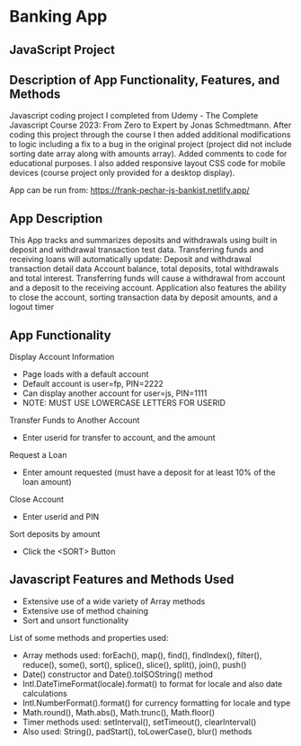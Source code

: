 # Banking App 
## JavaScript Project
## Description of App Functionality, Features, and Methods

Javascript coding project I completed from Udemy - The Complete Javascript Course 2023: From Zero to Expert by Jonas Schmedtmann. After coding this project through the course I then added additional modifications to logic including a fix to a bug in the original project (project did not include sorting date array along with amounts array). Added comments to code for educational purposes. I also added responsive layout CSS code for mobile devices (course project only provided for a desktop display). 

App can be run from: https://frank-pechar-js-bankist.netlify.app/

## App Description

This App tracks and summarizes deposits and withdrawals using built in deposit and withdrawal transaction test data. Transferring funds and receiving loans will automatically update: Deposit and withdrawal transaction detail data Account balance, total deposits, total withdrawals and total interest. Transferring funds will cause a withdrawal from account and a deposit to the receiving account. Application also features the ability to close the account, sorting transaction data by deposit amounts, and a logout timer

## App Functionality

Display Account Information
- Page loads with a default account
- Default account is user=fp, PIN=2222
- Can display another account for user=js, PIN=1111
- NOTE: MUST USE LOWERCASE LETTERS FOR USERID

Transfer Funds to Another Account
- Enter userid for transfer to account, and the amount

Request a Loan
- Enter amount requested (must have a deposit for at least 10% of the loan amount)

Close Account
- Enter userid and PIN

Sort deposits by amount
- Click the &lt;SORT&gt; Button

## Javascript Features and Methods Used

- Extensive use of a wide variety of Array methods
- Extensive use of method chaining 
- Sort and unsort functionality 

List of some methods and properties used: 
- Array methods used: forEach(), map(), find(), findIndex(), filter(), reduce(), some(), sort(), splice(), slice(), split(), join(), push()
- Date() constructor and Date().toISOString() method
- Intl.DateTimeFormat(locale).format() to format for locale and also date calculations
- Intl.NumberFormat().format() for currency formatting for locale and type
- Math.round(), Math.abs(), Math.trunc(), Math.floor()
- Timer methods used: setInterval(), setTimeout(), clearInterval()
- Also used: String(), padStart(), toLowerCase(), blur() methods
